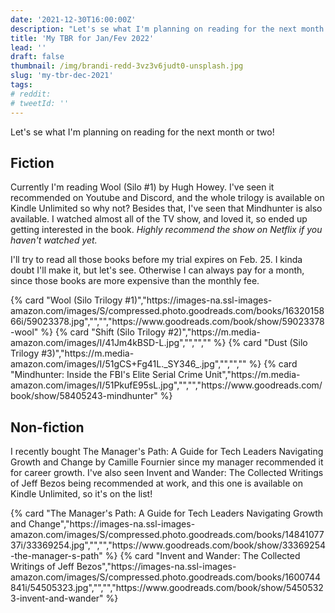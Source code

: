 ```yaml
---
date: '2021-12-30T16:00:00Z'
description: "Let's se what I'm planning on reading for the next month or two!"
title: 'My TBR for Jan/Fev 2022'
lead: ''
draft: false
thumbnail: /img/brandi-redd-3vz3v6judt0-unsplash.jpg
slug: 'my-tbr-dec-2021'
tags:
# reddit: 
# tweetId: ''
---
```


Let's se what I'm planning on reading for the next month or two!

## Fiction

Currently I'm reading Wool (Silo #1) by Hugh Howey. I've seen it recommended on Youtube and Discord, and the whole trilogy is available on Kindle Unlimited so why not? Besides that, I've seen that Mindhunter is also available. I watched almost all of the TV show, and loved it, so ended up getting interested in the book. _Highly recommend the show on Netflix if you haven't watched yet._

I'll try to read all those books before my trial expires on Feb. 25. I kinda doubt I'll make it, but let's see. Otherwise I can always pay for a month, since those books are more expensive than the monthly fee.

<div class="cards">
{% card "Wool (Silo Trilogy #1)","https://images-na.ssl-images-amazon.com/images/S/compressed.photo.goodreads.com/books/1632015866i/59023378.jpg","","","https://www.goodreads.com/book/show/59023378-wool" %}
{% card "Shift (Silo Trilogy #2)","https://m.media-amazon.com/images/I/41Jm4kBSD-L.jpg","","","" %}
{% card "Dust (Silo Trilogy #3)","https://m.media-amazon.com/images/I/51gCS+Fg41L._SY346_.jpg","","","" %}
{% card "Mindhunter: Inside the FBI's Elite Serial Crime Unit","https://m.media-amazon.com/images/I/51PkufE95sL.jpg","","","https://www.goodreads.com/book/show/58405243-mindhunter" %}
</div>

## Non-fiction

I recently bought The Manager's Path: A Guide for Tech Leaders Navigating Growth and Change by Camille Fournier since my manager recommended it for career growth. I've also seen Invent and Wander: The Collected Writings of Jeff Bezos being recommended at work, and this one is available on Kindle Unlimited, so it's on the list!

<div class="cards">
{% card "The Manager's Path: A Guide for Tech Leaders Navigating Growth and Change","https://images-na.ssl-images-amazon.com/images/S/compressed.photo.goodreads.com/books/1484107737i/33369254.jpg","","","https://www.goodreads.com/book/show/33369254-the-manager-s-path" %}
{% card "Invent and Wander: The Collected Writings of Jeff Bezos","https://images-na.ssl-images-amazon.com/images/S/compressed.photo.goodreads.com/books/1600744841i/54505323.jpg","","","https://www.goodreads.com/book/show/54505323-invent-and-wander" %}
</div>